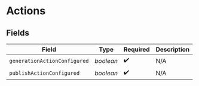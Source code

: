 # Actions


## Fields

| Field                        | Type                         | Required                     | Description                  |
| ---------------------------- | ---------------------------- | ---------------------------- | ---------------------------- |
| `generationActionConfigured` | *boolean*                    | :heavy_check_mark:           | N/A                          |
| `publishActionConfigured`    | *boolean*                    | :heavy_check_mark:           | N/A                          |